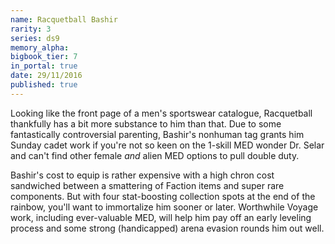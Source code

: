 ```yaml
---
name: Racquetball Bashir
rarity: 3
series: ds9
memory_alpha:
bigbook_tier: 7
in_portal: true
date: 29/11/2016
published: true
---
```


Looking like the front page of a men's sportswear catalogue, Racquetball thankfully has a bit more substance to him than that. Due to some fantastically controversial parenting, Bashir's nonhuman tag grants him Sunday cadet work if you're not so keen on the 1-skill MED wonder Dr. Selar and can't find other female *and* alien MED options to pull double duty.

Bashir's cost to equip is rather expensive with a high chron cost sandwiched between a smattering of Faction items and super rare components. But with four stat-boosting collection spots at the end of the rainbow, you'll want to immortalize him sooner or later. Worthwhile Voyage work, including ever-valuable MED, will help him pay off an early leveling process and some strong (handicapped) arena evasion rounds him out well.
